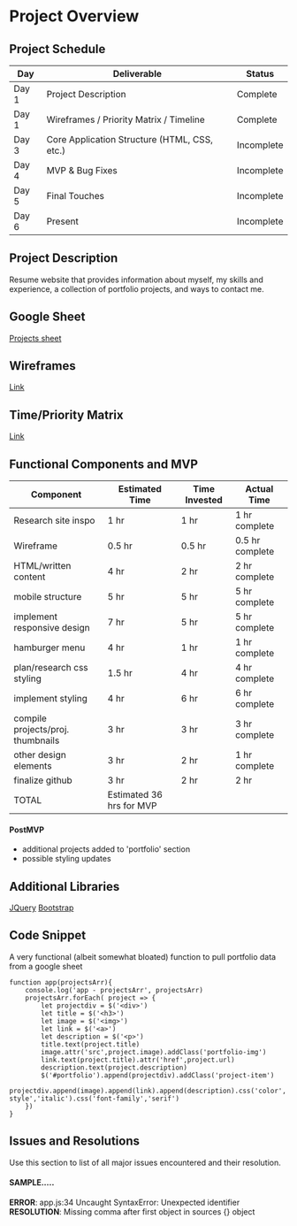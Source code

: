 # Project Overview

## Project Schedule

|  Day | Deliverable | Status
|---|---| ---|
|Day 1| Project Description | Complete
|Day 1| Wireframes / Priority Matrix / Timeline | Complete
|Day 3| Core Application Structure (HTML, CSS, etc.) | Incomplete
|Day 4| MVP & Bug Fixes | Incomplete
|Day 5| Final Touches | Incomplete
|Day 6| Present | Incomplete


## Project Description

Resume website that provides information about myself, my skills and experience, a collection of portfolio projects, and ways to contact me.

## Google Sheet
[Projects sheet](https://docs.google.com/spreadsheets/d/12v_YzgGL2VG3RbD5zB9MNSG7C_N9-zk2MuZrZR8zqUQ/edit?usp=sharing)

## Wireframes

[Link](https://imgur.com/a/JrGacY4)

## Time/Priority Matrix

[Link](https://imgur.com/7wPdeLm)


## Functional Components and MVP

|Component 	|       Estimated Time	|  Time Invested   |  Actual Time
| ---| --- | --- | --- |
|Research site inspo  |                            1 hr   |     1 hr         |   1 hr complete
|Wireframe            |                           0.5 hr  |      0.5 hr        |   0.5 hr complete
|HTML/written content  |                       4 hr |        2 hr      |   2 hr complete
|mobile structure    |                    5 hr |       5 hr       |   5 hr complete
|implement responsive design   |                   7 hr|        5 hr      |   5 hr complete
|hamburger menu     |                              4 hr|        1 hr      |   1 hr complete
|plan/research css styling   |                     1.5 hr|       4 hr       |   4 hr complete
|implement styling       |                         4 hr|        6 hr      |   6 hr  complete
|compile projects/proj. thumbnails  |              3 hr|       3 hr       |   3 hr complete
|other design elements        |                      3 hr|       2 hr       |   1 hr complete
|finalize github      |                            3   hr|       2 hr       |    2 hr      
| TOTAL |  Estimated 36 hrs for MVP

#### PostMVP 

- additional projects added to 'portfolio' section
- possible styling updates

## Additional Libraries
[JQuery](https://code.jquery.com/jquery-3.5.1.min.js)
[Bootstrap](https://stackpath.bootstrapcdn.com/bootstrap/4.5.0/css/bootstrap.min.css)

## Code Snippet

A very functional (albeit somewhat bloated) function to pull portfolio data from a google sheet

```
function app(projectsArr){
    console.log('app - projectsArr', projectsArr)
    projectsArr.forEach( project => {
        let projectdiv = $('<div>')
        let title = $('<h3>')
        let image = $('<img>')
        let link = $('<a>')
        let description = $('<p>')
        title.text(project.title)
        image.attr('src',project.image).addClass('portfolio-img')
        link.text(project.title).attr('href',project.url)
        description.text(project.description)
        $('#portfolio').append(projectdiv).addClass('project-item')
        projectdiv.append(image).append(link).append(description).css('color','#3990E0').css('font-style','italic').css('font-family','serif')
    })
}
```

## Issues and Resolutions
 Use this section to list of all major issues encountered and their resolution.

#### SAMPLE.....
**ERROR**: app.js:34 Uncaught SyntaxError: Unexpected identifier                                
**RESOLUTION**: Missing comma after first object in sources {} object
